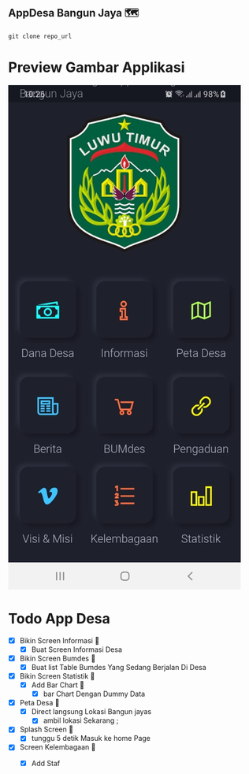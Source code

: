 ## AppDesa Bangun Jaya 🗺
````
git clone repo_url
````

# Preview Gambar Applikasi
![Image description](screen.jpeg)

# Todo App Desa

 * [x] Bikin Screen Informasi 💁
    * [x] Buat Screen Informasi Desa

 * [x] Bikin Screen Bumdes 💁
    * [x] Buat list Table Bumdes Yang Sedang Berjalan Di Desa

 * [x] Bikin Screen Statistik 💁
    * [x] Add Bar Chart 🍁
        * [x] bar Chart Dengan Dummy Data

* [x] Peta Desa 🍁
    * [x] Direct langsung Lokasi Bangun jayas
        * [x] ambil lokasi Sekarang ;

* [x] Splash Screen 🍁
    * [x] tunggu 5 detik Masuk ke home Page

* [x] Screen Kelembagaan 🍁
    * [x] Add Staf 





